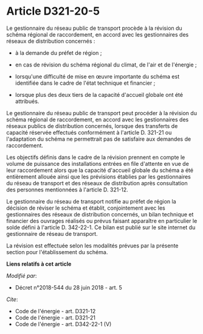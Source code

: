# Article D321-20-5

Le gestionnaire du réseau public de transport procède à la révision du schéma régional de raccordement, en accord avec les
gestionnaires des réseaux de distribution concernés :

- à la demande du préfet de région ;

- en cas de révision du schéma régional du climat, de l'air et de l'énergie ;

- lorsqu'une difficulté de mise en œuvre importante du schéma est identifiée dans le cadre de l'état technique et financier ;

- lorsque plus des deux tiers de la capacité d'accueil globale ont été attribués.

Le gestionnaire du réseau public de transport peut procéder à la révision du schéma régional de raccordement, en accord avec
les gestionnaires des réseaux publics de distribution concernés, lorsque des transferts de capacité réservée effectués
conformément à l'article D. 321-21 ou l'adaptation du schéma ne permettrait pas de satisfaire aux demandes de raccordement.

Les objectifs définis dans le cadre de la révision prennent en compte le volume de puissance des installations entrées en
file d'attente en vue de leur raccordement alors que la capacité d'accueil globale du schéma a été entièrement allouée ainsi
que les prévisions établies par les gestionnaires du réseau de transport et des réseaux de distribution après consultation
des personnes mentionnées à l'article D. 321-12.

Le gestionnaire du réseau de transport notifie au préfet de région la décision de réviser le schéma et établit, conjointement
avec les gestionnaires des réseaux de distribution concernés, un bilan technique et financier des ouvrages réalisés ou prévus
faisant apparaître en particulier le solde défini à l'article D. 342-22-1. Ce bilan est publié sur le site internet du
gestionnaire de réseau de transport.

La révision est effectuée selon les modalités prévues par la présente section pour l'établissement du schéma.

**Liens relatifs à cet article**

_Modifié par_:

  - Décret n°2018-544 du 28 juin 2018 - art. 5

_Cite_:

  - Code de l'énergie - art. D321-12
  - Code de l'énergie - art. D321-21
  - Code de l'énergie - art. D342-22-1 (V)
